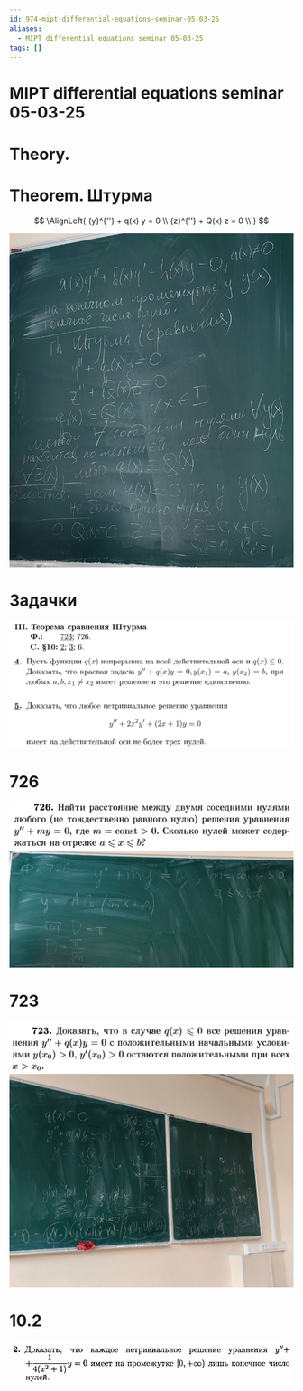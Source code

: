 ```yaml
---
id: 974-mipt-differential-equations-seminar-05-03-25
aliases:
  - MIPT differential equations seminar 05-03-25
tags: []
---
```


# MIPT differential equations seminar 05-03-25

# Theory.

# Theorem. Штурма

$$
\AlignLeft{
{y}^{''} + q(x) y = 0 \\
{z}^{''} + Q(x) z = 0 \\
}
$$

![512.png](assets/imgs/512.png)

# Задачки

![536.png](assets/imgs/536.png)

# 726

![588.png](assets/imgs/588.png)
![264.png](assets/imgs/264.png)

# 723

![640.png](assets/imgs/640.png)
![725.png](assets/imgs/725.png)

# 10.2
![549.png](assets/imgs/549.png)


